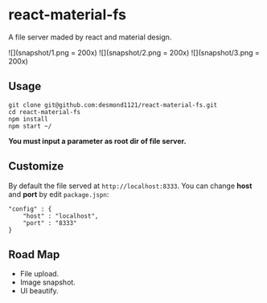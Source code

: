 # react-material-fs

A file server maded by react and material design.

![](snapshot/1.png = 200x)
![](snapshot/2.png = 200x)
![](snapshot/3.png = 200x)

## Usage

```
git clone git@github.com:desmond1121/react-material-fs.git
cd react-material-fs
npm install
npm start ~/
```

**You must input a parameter as root dir of file server.**

## Customize

By default the file served at `http://localhost:8333`. You can change **host** and **port** by edit `package.jspn`:

```
"config" : {
    "host" : "localhost",
    "port" : "8333"
}
```

## Road Map

- File upload. 
- Image snapshot.
- UI beautify.